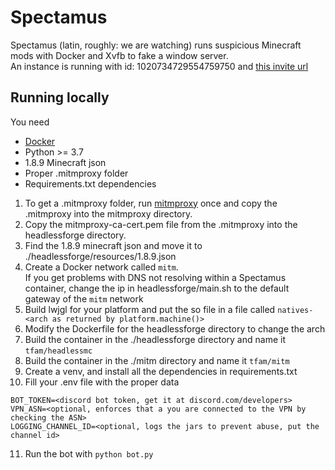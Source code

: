 # Spectamus
Spectamus (latin, roughly: we are watching) runs suspicious Minecraft mods with Docker and Xvfb to fake a window server.<br>
An instance is running with id: 1020734729554759750 and [this invite url](https://discord.com/api/oauth2/authorize?client_id=1020734729554759750&permissions=8&scope=bot%20applications.commands)
## Running locally
You need 
- [Docker](https://docs.docker.com/get-docker/)
- Python >= 3.7
- 1.8.9 Minecraft json
- Proper .mitmproxy folder
- Requirements.txt dependencies

1. To get a .mitmproxy folder, run [mitmproxy](https://mitmproxy.org) once and copy the .mitmproxy into the mitmproxy directory.<br>
2. Copy the mitmproxy-ca-cert.pem file from the .mitmproxy into the headlessforge directory.<br>
3. Find the 1.8.9 minecraft json and move it to ./headlessforge/resources/1.8.9.json
4. Create a Docker network called `mitm`.<br>
If you get problems with DNS not resolving within a Spectamus container, change the ip in headlessforge/main.sh to the default gateway of the `mitm` network<br>
5. Build lwjgl for your platform and put the so file in a file called `natives-<arch as returned by platform.machine()>`
6. Modify the Dockerfile for the headlessforge directory to change the arch
7. Build the container in the ./headlessforge directory and name it `tfam/headlessmc`<br>
8. Build the container in the ./mitm directory and name it `tfam/mitm`<br>
9. Create a venv, and install all the dependencies in requirements.txt
10. Fill your .env file with the proper data
```env
BOT_TOKEN=<discord bot token, get it at discord.com/developers>
VPN_ASN=<optional, enforces that a you are connected to the VPN by checking the ASN>
LOGGING_CHANNEL_ID=<optional, logs the jars to prevent abuse, put the channel id>
```
11. Run the bot with `python bot.py`
